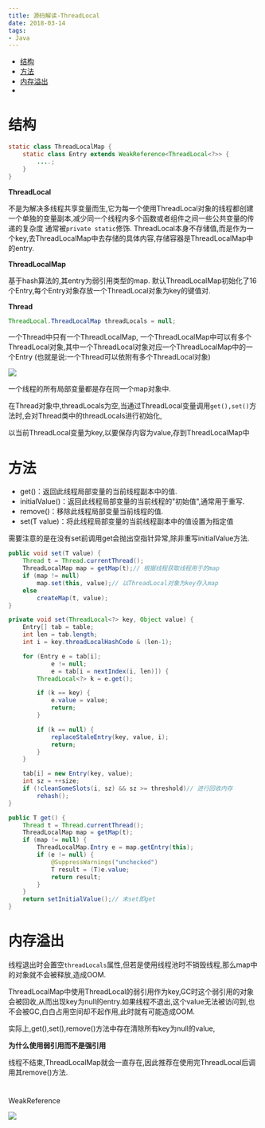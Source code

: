```yaml
---
title: 源码解读-ThreadLocal
date: 2018-03-14
tags:
- Java
---
```

<!-- TOC -->

- [结构](#结构)
- [方法](#方法)
- [内存溢出](#内存溢出)
- [](#)

<!-- /TOC -->

# 结构

```Java
static class ThreadLocalMap {
    static class Entry extends WeakReference<ThreadLocal<?>> {
        ....;
    }
}
```

**ThreadLocal**

不是为解决多线程共享变量而生,它为每一个使用ThreadLocal对象的线程都创建一个单独的变量副本,减少同一个线程内多个函数或者组件之间一些公共变量的传递的复杂度
通常被`private static`修饰.
ThreadLocal本身不存储值,而是作为一个key,去ThreadLocalMap中去存储的具体内容,存储容器是ThreadLocalMap中的entry.

**ThreadLocalMap**

基于hash算法的,其entry为弱引用类型的map.
默认ThreadLocalMap初始化了16个Entry,每个Entry对象存放一个ThreadLocal对象为key的键值对.

**Thread**

```Java
ThreadLocal.ThreadLocalMap threadLocals = null;
```
一个Thread中只有一个ThreadLocalMap,
一个ThreadLocalMap中可以有多个ThreadLocal对象,其中一个ThreadLocal对象对应一个ThreadLocalMap中的一个Entry
(也就是说:一个Thread可以依附有多个ThreadLocal对象)

![](https://raw.githubusercontent.com/LuVx21/hexo/master/source/_posts/99.img/threadlocal.jpg)

一个线程的所有局部变量都是存在同一个map对象中.


在Thread对象中,threadLocals为空,当通过ThreadLocal变量调用`get(),set()`方法时,会对Thread类中的threadLocals进行初始化,

以当前ThreadLocal变量为key,以要保存内容为value,存到ThreadLocalMap中


# 方法

* get()：返回此线程局部变量的当前线程副本中的值.
* initialValue()：返回此线程局部变量的当前线程的"初始值",通常用于重写.
* remove()：移除此线程局部变量当前线程的值.
* set(T value)：将此线程局部变量的当前线程副本中的值设置为指定值

需要注意的是在没有set前调用get会抛出空指针异常,除非重写initialValue方法.

```Java
public void set(T value) {
    Thread t = Thread.currentThread();
    ThreadLocalMap map = getMap(t);// 根据线程获取线程用于的map
    if (map != null)
        map.set(this, value);// 以ThreadLocal对象为key存入map
    else
        createMap(t, value);
}
```
```Java
private void set(ThreadLocal<?> key, Object value) {
    Entry[] tab = table;
    int len = tab.length;
    int i = key.threadLocalHashCode & (len-1);

    for (Entry e = tab[i];
            e != null;
            e = tab[i = nextIndex(i, len)]) {
        ThreadLocal<?> k = e.get();

        if (k == key) {
            e.value = value;
            return;
        }

        if (k == null) {
            replaceStaleEntry(key, value, i);
            return;
        }
    }

    tab[i] = new Entry(key, value);
    int sz = ++size;
    if (!cleanSomeSlots(i, sz) && sz >= threshold)// 进行回收内存
        rehash();
}
```
```Java
public T get() {
    Thread t = Thread.currentThread();
    ThreadLocalMap map = getMap(t);
    if (map != null) {
        ThreadLocalMap.Entry e = map.getEntry(this);
        if (e != null) {
            @SuppressWarnings("unchecked")
            T result = (T)e.value;
            return result;
        }
    }
    return setInitialValue();// 未set即get
}
```

# 内存溢出

线程退出时会置空`threadLocals`属性,但若是使用线程池时不销毁线程,那么map中的对象就不会被释放,造成OOM.

ThreadLocalMap中使用ThreadLocal的弱引用作为key,GC时这个弱引用的对象会被回收,从而出现key为null的entry.如果线程不退出,这个value无法被访问到,也不会被GC,白白占用空间却不起作用,此时就有可能造成OOM.

实际上,get(),set(),remove()方法中存在清除所有key为null的value,

**为什么使用弱引用而不是强引用**

线程不结束,ThreadLocalMap就会一直存在,因此推荐在使用完ThreadLocal后调用其remove()方法.

#




WeakReference

[![](https://static.segmentfault.com/v-5b1df2a7/global/img/creativecommons-cc.svg)](https://creativecommons.org/licenses/by-nc-nd/4.0/)